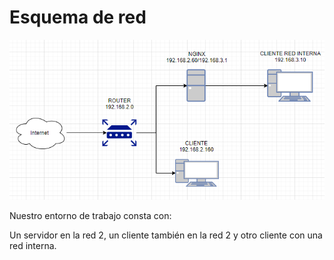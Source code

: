 # Esquema de red

![red](/imagenes/red.PNG)

Nuestro entorno de trabajo consta con:

Un servidor en la red 2, un cliente también en la red 2 y otro cliente con una red interna.
